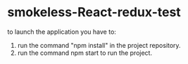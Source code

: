 # smokeless-React-redux-test

to launch the application you have to:

1) run the command "npm install" in the project repository.
2) run the command npm start to run the project.
